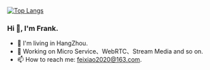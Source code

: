 <!-- prettier-ignore-start -->
<!-- markdownlint-disable -->
[//]: <img align="right" src="https://github-readme-stats.vercel.app/api?username=feixiao&show_icons=true&icon_color=CE1D2D&text_color=718096&bg_color=ffffff&hide_title=true" />
<!-- markdownlint-enable -->
<!-- prettier-ignore-end -->

[![Top Langs](https://github-readme-stats.vercel.app/api/top-langs/?username=feixiao&layout=compact)](https://github.com/anuraghazra/github-readme-stats)


### Hi 👋, I'm Frank.
- 🌱 I'm living in HangZhou.
- 🔭 Working on Micro Service、WebRTC、Stream Media and so on. 
- 📫 How to reach me: feixiao2020@163.com.


